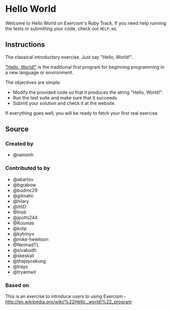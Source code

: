 # Hello World

Welcome to Hello World on Exercism's Ruby Track.
If you need help running the tests or submitting your code, check out `HELP.md`.

## Instructions

The classical introductory exercise.
Just say "Hello, World!".

["Hello, World!"][hello-world] is the traditional first program for beginning programming in a new language or environment.

The objectives are simple:

- Modify the provided code so that it produces the string "Hello, World!".
- Run the test suite and make sure that it succeeds.
- Submit your solution and check it at the website.

If everything goes well, you will be ready to fetch your first real exercise.

[hello-world]: http://en.wikipedia.org/wiki/%22Hello,_world!%22_program

## Source

### Created by

- @ramonh

### Contributed to by

- @abartov
- @bgrabow
- @budmc29
- @gilmatic
- @hilary
- @iHiD
- @Insti
- @jpotts244
- @Kosmas
- @kotp
- @kytrinyx
- @mike-hewitson
- @NeimadTL
- @sivabudh
- @skeskali
- @thejoycekung
- @trayo
- @tryantwit

### Based on

This is an exercise to introduce users to using Exercism - http://en.wikipedia.org/wiki/%22Hello,_world!%22_program